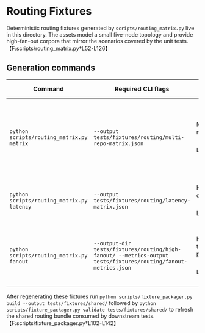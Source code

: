 # Routing Fixtures

Deterministic routing fixtures generated by `scripts/routing_matrix.py` live in
this directory. The assets model a small five-node topology and provide
high-fan-out corpora that mirror the scenarios covered by the unit tests.【F:scripts/routing_matrix.py†L52-L126】

## Generation commands

| Command | Required CLI flags | Produces | Dependencies / config |
| --- | --- | --- | --- |
| `python scripts/routing_matrix.py matrix` | `--output tests/fixtures/routing/multi-repo-matrix.json` | Multi-repository routing adjacency matrix used by unit tests.【F:scripts/routing_matrix.py†L140-L163】 | Requires Python 3.11 and Typer. Run prior to other subcommands so downstream assets share topology. |
| `python scripts/routing_matrix.py latency` | `--output tests/fixtures/routing/latency-matrix.json` | Hop-level latency expectations consumed by governance checks.【F:scripts/routing_matrix.py†L166-L184】 | Shares the same node/edge set as the adjacency matrix. |
| `python scripts/routing_matrix.py fanout` | `--output-dir tests/fixtures/routing/high-fanout/ --metrics-output tests/fixtures/routing/fanout-metrics.json` | High fan-out corpora and aggregate throughput metrics referenced by performance tests.【F:scripts/routing_matrix.py†L187-L233】 | The command seeds JSONL files in `high-fanout/` and writes `fanout-metrics.json` for bundle assembly. |

After regenerating these fixtures run `python scripts/fixture_packager.py build --output tests/fixtures/shared/` followed by `python scripts/fixture_packager.py validate tests/fixtures/shared/` to refresh the shared routing bundle consumed by downstream tests.【F:scripts/fixture_packager.py†L102-L142】
